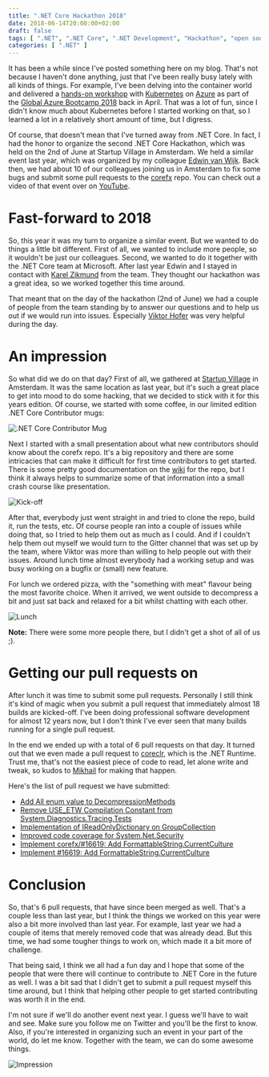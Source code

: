 ```yaml
---
title: ".NET Core Hackathon 2018"
date: 2018-06-14T20:00:00+02:00
draft: false
tags: [ ".NET", ".NET Core", ".NET Development", "Hackathon", "open source" ]
categories: [ ".NET" ]
---
```


It has been a while since I've posted something here on my blog. That's not because I haven't done anything, just that I've been really busy lately with all kinds of things. For example, I've been delving into the container world and delivered a [hands-on workshop](https://github.com/jmezach/globalazurebootcamp2018kube) with [Kubernetes](https://kubernetes.io/) on [Azure](https://azure.microsoft.com/en-us/) as part of the [Global Azure Bootcamp 2018](https://global.azurebootcamp.net/) back in April. That was a lot of fun, since I didn't know much about Kubernetes before I started working on that, so I learned a lot in a relatively short amount of time, but I digress.

Of course, that doesn't mean that I've turned away from .NET Core. In fact, I had the honor to organize the second .NET Core Hackathon, which was held on the 2nd of June at Startup Village in Amsterdam. We held a similar event last year, which was organized by my colleague [Edwin van Wijk](https://twitter.com/evanwijk). Back then, we had about 10 of our colleagues joining us in Amsterdam to fix some bugs and submit some pull requests to the [corefx](https://github.com/dotnet/corefx) repo. You can check out a video of that event over on [YouTube](https://www.youtube.com/watch?v=t1JWX8D0ptE&t=16s).

# Fast-forward to 2018

So, this year it was my turn to organize a similar event. But we wanted to do things a little bit different. First of all, we wanted to include more people, so it wouldn't be just our colleagues. Second, we wanted to do it together with the .NET Core team at Microsoft. After last year Edwin and I stayed in contact with [Karel Zikmund](https://twitter.com/ziki_cz) from the team. They thought our hackathon was a great idea, so we worked together this time around.

That meant that on the day of the hackathon (2nd of June) we had a couple of people from the team standing by to answer our questions and to help us out if we would run into issues. Especially [Viktor Hofer](https://twitter.com/viktorhofer) was very helpful during the day.

# An impression

So what did we do on that day? First of all, we gathered at [Startup Village](https://startupvillage.nl/) in Amsterdam. It was the same location as last year, but it's such a great place to get into mood to do some hacking, that we decided to stick with it for this years edition. Of course, we started with some coffee, in our limited edition .NET Core Contributor mugs:

![.NET Core Contributor Mug](/img/net-core-hackathon-2018/contributor-mug.jpg)

Next I started with a small presentation about what new contributors should know about the corefx repo. It's a big repository and there are some intricacies that can make it difficult for first time contributors to get started. There is some pretty good documentation on the [wiki](https://github.com/dotnet/corefx/wiki) for the repo, but I think it always helps to summarize some of that information into a small crash course like presentation.

![Kick-off](/img/net-core-hackathon-2018/kick-off.jpg)

After that, everybody just went straight in and tried to clone the repo, build it, run the tests, etc. Of course people ran into a couple of issues while doing that, so I tried to help them out as much as I could. And if I couldn't help them out myself we would turn to the Gitter channel that was set up by the team, where Viktor was more than willing to help people out with their issues. Around lunch time almost everybody had a working setup and was busy working on a bugfix or (small) new feature.

For lunch we ordered pizza, with the "something with meat" flavour being the most favorite choice. When it arrived, we went outside to decompress a bit and just sat back and relaxed for a bit whilst chatting with each other.

![Lunch](/img/net-core-hackathon-2018/lunch.jpg)

**Note:** There were some more people there, but I didn't get a shot of all of us ;).

# Getting our pull requests on

After lunch it was time to submit some pull requests. Personally I still think it's kind of magic when you submit a pull request that immediately almost 18 builds are kicked-off. I've been doing professional software development for almost 12 years now, but I don't think I've ever seen that many builds running for a single pull request.

In the end we ended up with a total of 6 pull requests on that day. It turned out that we even made a pull request to [coreclr](https://github.com/dotnet/coreclr), which is the .NET Runtime. Trust me, that's not the easiest piece of code to read, let alone write and tweak, so kudos to [Mikhail](https://twitter.com/MikhailShilkov) for making that happen.

Here's the list of pull request we have submitted:

- [Add All enum value to DecompressionMethods](https://github.com/dotnet/corefx/pull/30075)
- [Remove USE_ETW Compilation Constant from System.Diagnostics.Tracing.Tests](https://github.com/dotnet/corefx/pull/30076)
- [Implementation of IReadOnlyDictionary on GroupCollection](https://github.com/dotnet/corefx/pull/30077)
- [Improved code coverage for System.Net.Security](https://github.com/dotnet/corefx/pull/30082)
- [Implement corefx/#16619: Add FormattableString.CurrentCulture](https://github.com/dotnet/coreclr/pull/18253)
- [Implement #16619: Add FormattableString.CurrentCulture](https://github.com/dotnet/corefx/pull/30083)

# Conclusion

So, that's 6 pull requests, that have since been merged as well. That's a couple less than last year, but I think the things we worked on this year were also a bit more involved than last year. For example, last year we had a couple of items that merely removed code that was already dead. But this time, we had some tougher things to work on, which made it a bit more of challenge.

That being said, I think we all had a fun day and I hope that some of the people that were there will continue to contribute to .NET Core in the future as well. I was a bit sad that I didn't get to submit a pull request myself this time around, but I think that helping other people to get started contributing was worth it in the end.

I'm not sure if we'll do another event next year. I guess we'll have to wait and see. Make sure you follow me on Twitter and you'll be the first to know. Also, if you're interested in organizing such an event in your part of the world, do let me know. Together with the team, we can do some awesome things.

![Impression](/img/net-core-hackathon-2018/impression.jpg)